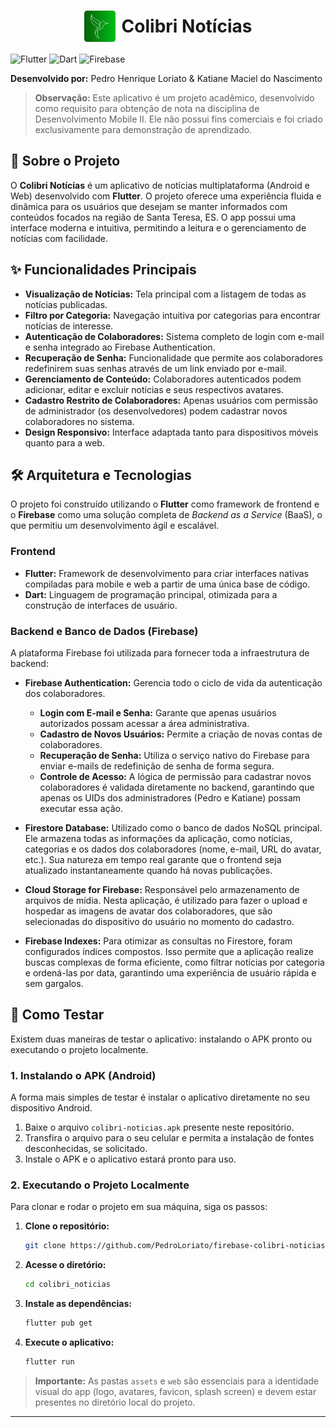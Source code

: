<h1 style="display: flex; align-items: center; justify-content: center; gap: 10px;"><img src="assets/imagens/logo.png" alt="Logo do Colibri Notícias" width="50">Colibri Notícias</h1>

![Flutter](https://img.shields.io/badge/Flutter-3.29.1-blue?style=for-the-badge&logo=flutter)
![Dart](https://img.shields.io/badge/Dart-3.7.0-blue?style=for-the-badge&logo=dart)
![Firebase](https://img.shields.io/badge/Firebase-14.9.0-orange?style=for-the-badge&logo=firebase)

**Desenvolvido por:** Pedro Henrique Loriato & Katiane Maciel do Nascimento

> **Observação:** Este aplicativo é um projeto acadêmico, desenvolvido como requisito para obtenção de nota na disciplina de Desenvolvimento Mobile II. Ele não possui fins comerciais e foi criado exclusivamente para demonstração de aprendizado.

## 📌 Sobre o Projeto
O **Colibri Notícias** é um aplicativo de notícias multiplataforma (Android e Web) desenvolvido com **Flutter**. O projeto oferece uma experiência fluida e dinâmica para os usuários que desejam se manter informados com conteúdos focados na região de Santa Teresa, ES. O app possui uma interface moderna e intuitiva, permitindo a leitura e o gerenciamento de notícias com facilidade.

## ✨ Funcionalidades Principais
- **Visualização de Notícias:** Tela principal com a listagem de todas as notícias publicadas.
- **Filtro por Categoria:** Navegação intuitiva por categorias para encontrar notícias de interesse.
- **Autenticação de Colaboradores:** Sistema completo de login com e-mail e senha integrado ao Firebase Authentication.
- **Recuperação de Senha:** Funcionalidade que permite aos colaboradores redefinirem suas senhas através de um link enviado por e-mail.
- **Gerenciamento de Conteúdo:** Colaboradores autenticados podem adicionar, editar e excluir notícias e seus respectivos avatares.
- **Cadastro Restrito de Colaboradores:** Apenas usuários com permissão de administrador (os desenvolvedores) podem cadastrar novos colaboradores no sistema.
- **Design Responsivo:** Interface adaptada tanto para dispositivos móveis quanto para a web.

## 🛠️ Arquitetura e Tecnologias
O projeto foi construído utilizando o **Flutter** como framework de frontend e o **Firebase** como uma solução completa de *Backend as a Service* (BaaS), o que permitiu um desenvolvimento ágil e escalável.

### Frontend
- **Flutter:** Framework de desenvolvimento para criar interfaces nativas compiladas para mobile e web a partir de uma única base de código.
- **Dart:** Linguagem de programação principal, otimizada para a construção de interfaces de usuário.

### Backend e Banco de Dados (Firebase)
A plataforma Firebase foi utilizada para fornecer toda a infraestrutura de backend:

- **Firebase Authentication:** Gerencia todo o ciclo de vida da autenticação dos colaboradores.
    - **Login com E-mail e Senha:** Garante que apenas usuários autorizados possam acessar a área administrativa.
    - **Cadastro de Novos Usuários:** Permite a criação de novas contas de colaboradores.
    - **Recuperação de Senha:** Utiliza o serviço nativo do Firebase para enviar e-mails de redefinição de senha de forma segura.
    - **Controle de Acesso:** A lógica de permissão para cadastrar novos colaboradores é validada diretamente no backend, garantindo que apenas os UIDs dos administradores (Pedro e Katiane) possam executar essa ação.

- **Firestore Database:** Utilizado como o banco de dados NoSQL principal. Ele armazena todas as informações da aplicação, como notícias, categorias e os dados dos colaboradores (nome, e-mail, URL do avatar, etc.). Sua natureza em tempo real garante que o frontend seja atualizado instantaneamente quando há novas publicações.

- **Cloud Storage for Firebase:** Responsável pelo armazenamento de arquivos de mídia. Nesta aplicação, é utilizado para fazer o upload e hospedar as imagens de avatar dos colaboradores, que são selecionadas do dispositivo do usuário no momento do cadastro.

- **Firebase Indexes:** Para otimizar as consultas no Firestore, foram configurados índices compostos. Isso permite que a aplicação realize buscas complexas de forma eficiente, como filtrar notícias por categoria e ordená-las por data, garantindo uma experiência de usuário rápida e sem gargalos.

## 🚀 Como Testar

Existem duas maneiras de testar o aplicativo: instalando o APK pronto ou executando o projeto localmente.

### 1. Instalando o APK (Android)

A forma mais simples de testar é instalar o aplicativo diretamente no seu dispositivo Android.

1.  Baixe o arquivo `colibri-noticias.apk` presente neste repositório.
2.  Transfira o arquivo para o seu celular e permita a instalação de fontes desconhecidas, se solicitado.
3.  Instale o APK e o aplicativo estará pronto para uso.

### 2. Executando o Projeto Localmente

Para clonar e rodar o projeto em sua máquina, siga os passos:

1.  **Clone o repositório:**
    ```bash
    git clone https://github.com/PedroLoriato/firebase-colibri-noticias.git
    ```
2.  **Acesse o diretório:**
    ```bash
    cd colibri_noticias
    ```
3.  **Instale as dependências:**
    ```bash
    flutter pub get
    ```
4.  **Execute o aplicativo:**
    ```bash
    flutter run
    ```
> **Importante:** As pastas `assets` e `web` são essenciais para a identidade visual do app (logo, avatares, favicon, splash screen) e devem estar presentes no diretório local do projeto.

---
